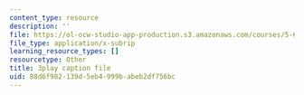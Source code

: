 ```yaml
---
content_type: resource
description: ''
file: https://ol-ocw-studio-app-production.s3.amazonaws.com/courses/5-61-physical-chemistry-fall-2017/88d6f982139d5eb4999babeb2df756bc_YKfoSx16mXk.vtt
file_type: application/x-subrip
learning_resource_types: []
resourcetype: Other
title: 3play caption file
uid: 88d6f982-139d-5eb4-999b-abeb2df756bc
---
```

